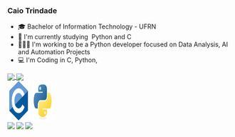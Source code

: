 ### Caio Trindade

- :mortar_board: Bachelor of Information Technology - UFRN
- 🌱 I'm currently studying  Python and C
- 👨🏾‍💻 I'm working to be  a Python developer focused on Data Analysis, AI and Automation Projects 
- 💻 I'm Coding in  C, Python,

<div>
  <a href="https://github.com/ctrindadedev">
      <img height="150px" align="center" src="https://github-readme-stats.vercel.app/api/top-langs/?username=ctrindadedev&layout=compact&langs_count=7&theme=holi"/>  
  </a>
  <a href="https://github.com/ctrindadedev">
    <img height="150px" align="center" src="https://github-readme-stats.vercel.app/api?username=ctrindadedev&show_icons=true&rank_icon=github&theme=holi"/>
  </a>
</div>

<div>
  <img alt="Caio-C" height="90" width="50" src="https://github.com/devicons/devicon/blob/master/icons/c/c-original.svg">
  <img alt="Caio-Python" height="90" width="50" src="https://raw.githubusercontent.com/devicons/devicon/master/icons/python/python-original.svg">
</div>


<div>
  <a href="mailto:caiomedtrindade@gmail.com"><img  height="30px" src="https://img.shields.io/badge/Gmail-D14836?style=for-the-badge&logo=gmail&logoColor=white"><a>
  <a href="https://www.linkedin.com/in/caio-medeiros-trindade/"><img height="30px"  src="https://img.shields.io/badge/LinkedIn-0077B5?style=for-the-badge&logo=linkedin&logoColor=white"><a>
  <a href="https://instagram.com/caiodmedeiros" target="_blank"><img height="30px"  src="https://img.shields.io/badge/-Instagram-%23E4405F?style=for-the-badge&logo=instagram&logoColor=white" target="_blank"></a>	
</div>
